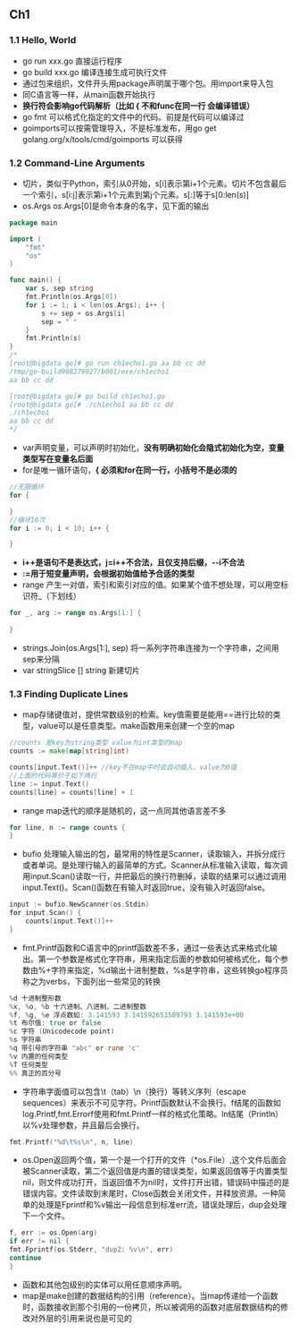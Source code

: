 ## Ch1
### 1.1 Hello, World
- go run xxx.go 直接运行程序
- go build xxx.go 编译连接生成可执行文件
- 通过包来组织，文件开头用package声明属于哪个包。用import来导入包
- 同C语言等一样，从main函数开始执行
- **换行符会影响go代码解析（比如 { 不和func在同一行 会编译错误）**
- go fmt 可以格式化指定的文件中的代码。前提是代码可以编译过
- goimports可以按需管理导入，不是标准发布，用go get golang.org/x/tools/cmd/goimports 可以获得

### 1.2 Command-Line Arguments
- 切片，类似于Python，索引从0开始，s[i]表示第i+1个元素。切片不包含最后一个索引，s[i:j]表示第i+1个元素到第j个元素。s[:]等于s[0:len(s)]
- os.Args os.Args[0]是命令本身的名字，见下面的输出
```go
package main

import (
	"fmt"
	"os"
)

func main() {
	var s, sep string
	fmt.Println(os.Args[0])
	for i := 1; i < len(os.Args); i++ {
		s += sep + os.Args[i]
		sep = " "
	}
	fmt.Println(s)
}
/*
[root@bigdata go]# go run ch1echo1.go aa bb cc dd
/tmp/go-build908279927/b001/exe/ch1echo1
aa bb cc dd

[root@bigdata go]# go build ch1echo1.go
[root@bigdata go]# ./ch1echo1 aa bb cc dd
./ch1echo1
aa bb cc dd
*/
```

-  var声明变量，可以声明时初始化，**没有明确初始化会隐式初始化为空，变量类型写在变量名后面**
- for是唯一循环语句，**{ 必须和for在同一行，小括号不是必须的**
```go
//无限循环
for {

}
//循环10次
for i := 0; i < 10; i++ {

}
```
- **i++是语句不是表达式，j=i++不合法，且仅支持后缀，--i不合法**
- **:=用于短变量声明，会根据初始值给予合适的类型**
- range 产生一对值，索引和索引对应的值。如果某个值不想处理，可以用空标识符_（下划线）
```go
for _, arg := range os.Args[1:] {
    
}
```
- strings.Join(os.Args[1:], sep)  将一系列字符串连接为一个字符串，之间用sep来分隔
- var stringSlice [] string 新建切片

### 1.3 Finding Duplicate Lines
- map存储键值对，提供常数级别的检索。key值需要是能用==进行比较的类型，value可以是任意类型。make函数用来创建一个空的map
```go
//counts 是key为string类型 value为int类型的map
counts := make(map[string]int)

counts[input.Text()]++ //key不在map中时会自动插入，value为0值
//上面的代码等价于如下两行
line := input.Text()
counts[line] = counts[line] + 1
```
- range map迭代的顺序是随机的，这一点同其他语言差不多
```go
for line, n := range counts {
}
```
- bufio 处理输入输出的包，最常用的特性是Scanner，读取输入，并拆分成行或者单词。是处理行输入的最简单的方式。Scanner从标准输入读取，每次调用input.Scan()读取一行，并把最后的换行符删掉，读取的结果可以通过调用input.Text()。Scan()函数在有输入时返回true，没有输入时返回false。

```go
input := bufio.NewScanner(os.Stdin)
for input.Scan() {
    counts[input.Text()]++
}
```
- fmt.Printf函数和C语言中的printf函数差不多，通过一些表达式来格式化输出。第一个参数是格式化字符串，用来指定后面的参数如何被格式化，每个参数由%+字符来指定，%d输出十进制整数，%s是字符串，这些转换go程序员称之为verbs，下面列出一些常见的转换
```go
%d 十进制整形数
%x, %o, %b 十六进制、八进制、二进制整数
%f, %g, %e 浮点数如: 3.141593 3.141592653589793 3.141593e+00
%t 布尔值: true or false
%c 字符 (Unicodecode point)
%s 字符串
%q 带引号的字符串 "abc" or rune 'c'
%v 内置的任何类型
%T 任何类型
%% 真正的百分号
```
- 字符串字面值可以包含\t（tab）\n（换行）等转义序列（escape sequences）来表示不可见字符。Printf函数默认不会换行。f结尾的函数如log.Printf,fmt.Errorf使用和fmt.Printf一样的格式化策略。ln结尾（Println）以%v处理参数，并且最后会换行。
```go
fmt.Printf("%d\t%s\n", n, line)
```
- os.Open返回两个值，第一个是一个打开的文件（\*os.File）,这个文件后面会被Scanner读取，第二个返回值是内置的错误类型，如果返回值等于内置类型nil，则文件成功打开，当返回值不为nil时，文件打开出错，错误码中描述的是错误内容。文件读取到末尾时，Close函数会关闭文件，并释放资源。一种简单的处理是Fprintf和%v输出一段信息到标准err流，错误处理后，dup会处理下一个文件。
```go
f, err := os.Open(arg)
if err != nil {
fmt.Fprintf(os.Stderr, "dup2: %v\n", err)
continue
}
```

- 函数和其他包级别的实体可以用任意顺序声明。
- map是make创建的数据结构的引用（reference）。当map传递给一个函数时，函数接收到那个引用的一份拷贝，所以被调用的函数对底层数据结构的修改对外层的引用来说也是可见的

